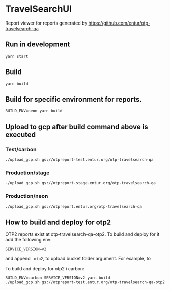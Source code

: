 # TravelSearchUI

Report viewer for reports generated by https://github.com/entur/otp-travelsearch-qa

## Run in development
```
yarn start
```

## Build
```
yarn build
```

## Build for specific environment for reports.
```
BUILD_ENV=neon yarn build
```

## Upload to gcp after build command above is executed

### Test/carbon
```
./upload_gcp.sh gs://otpreport-test.entur.org/otp-travelsearch-qa
```

### Production/stage
```
./upload_gcp.sh gs://otpreport-stage.entur.org/otp-travelsearch-qa
```

### Production/neon
```
./upload_gcp.sh gs://otpreport.entur.org/otp-travelsearch-qa
```


## How to build and deploy for otp2

OTP2 reports exist at otp-travelsearch-qa-otp2. To build and deploy for it add the following env:

    SERVICE_VERSION=v2

and append `-otp2`, to upload bucket folder argument. For example, to

To build and deploy for otp2 i carbon:

    BUILD_ENV=carbon SERVICE_VERSION=v2 yarn build
    ./upload_gcp.sh gs://otpreport-test.entur.org/otp-travelsearch-qa-otp2
